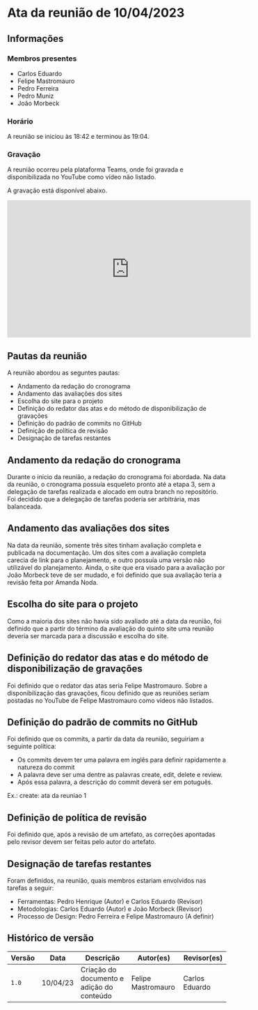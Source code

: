 # Ata da reunião de 10/04/2023

## Informações 

### Membros presentes

- Carlos Eduardo 
- Felipe Mastromauro
- Pedro Ferreira
- Pedro Muniz
- João Morbeck

### Horário

A reunião se iniciou às 18:42 e terminou às 19:04.

### Gravação

A reunião ocorreu pela plataforma Teams, onde foi gravada e disponibilizada no YouTube como vídeo não listado.

A gravação está disponível abaixo.

<iframe width="560" height="315" src="https://www.youtube.com/embed/TlIW3guP4JY" title="YouTube video player" frameborder="0" allow="accelerometer; autoplay; clipboard-write; encrypted-media; gyroscope; picture-in-picture; web-share" allowfullscreen></iframe>

## Pautas da reunião

A reunião abordou as seguntes pautas:

- Andamento da redação do cronograma
- Andamento das avaliações dos sites
- Escolha do site para o projeto
- Definição do redator das atas e do método de disponibilização de gravações
- Definição do padrão de commits no GitHub
- Definição de política de revisão
- Designação de tarefas restantes

## Andamento da redação do cronograma

Durante o início da reunião, a redação do cronograma foi abordada. Na data da reunião, o cronograma possuía esqueleto pronto até a etapa 3, sem a delegação de tarefas realizada e alocado em outra branch no repositório. Foi decidido que a delegação de tarefas poderia ser arbitrária, mas balanceada.

## Andamento das avaliações dos sites

Na data da reunião, somente três sites tinham avaliação completa e publicada na documentação. Um dos sites com a avaliação completa carecia de link para o planejamento, e outro possuía uma versão não utilizável do planejamento. Ainda, o site que era visado para a avaliação por João Morbeck teve de ser mudado, e foi definido que sua avaliação teria a revisão feita por Amanda Noda.

## Escolha do site para o projeto

Como a maioria dos sites não havia sido avaliado até a data da reunião, foi definido que a partir do término da avaliação do quinto site uma reunião deveria ser marcada para a discussão e escolha do site.

## Definição do redator das atas e do método de disponibilização de gravações

Foi definido que o redator das atas seria Felipe Mastromauro. Sobre a disponibilização das gravações, ficou definido que as reuniões seriam postadas no YouTube de Felipe Mastromauro como vídeos não listados.

## Definição do padrão de commits no GitHub

Foi definido que os commits, a partir da data da reunião, seguiriam a seguinte política:

- Os commits devem ter uma palavra em inglês para definir rapidamente a natureza do commit 
- A palavra deve ser uma dentre as palavras create, edit, delete e review.
- Após essa palavra, a descrição do commit deverá ser em potuguês.

Ex.: create: ata da reuniao 1

## Definição de política de revisão

Foi definido que, após a revisão de um artefato, as correções apontadas pelo revisor devem ser feitas pelo autor do artefato.

## Designação de tarefas restantes

Foram definidos, na reunião, quais membros estariam envolvidos nas tarefas a seguir:

- Ferramentas: Pedro Henrique (Autor) e Carlos Eduardo (Revisor)
- Metodologias: Carlos Eduardo (Autor) e João Morbeck (Revisor)
- Processo de Design: Pedro Ferreira e Felipe Mastromauro (A definir)


## Histórico de versão

|  Versão  |   Data   |                      Descrição                      |    Autor(es)   |  Revisor(es)  |
| -------- | -------- | --------------------------------------------------- | -------------- | ------------- |
|  `1.0`   | 10/04/23 | Criação do documento e adição do conteúdo           | Felipe Mastromauro | Carlos Eduardo |